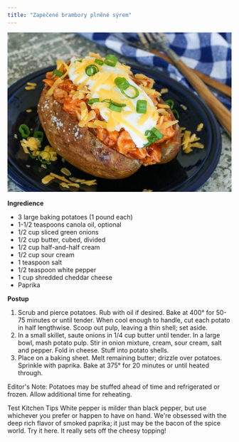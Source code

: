 ```yaml
---
title: "Zapečené brambory plněné sýrem"
---
```


![bakedpotatoes](./images/stuffed-potato.jpg)

**Ingredience**

- 3 large baking potatoes (1 pound each)
- 1-1/2 teaspoons canola oil, optional
- 1/2 cup sliced green onions
- 1/2 cup butter, cubed, divided
- 1/2 cup half-and-half cream
- 1/2 cup sour cream
- 1 teaspoon salt
- 1/2 teaspoon white pepper
- 1 cup shredded cheddar cheese
- Paprika

**Postup**

1. Scrub and pierce potatoes. Rub with oil if desired. Bake at 400° for 50-75 minutes or until tender. When cool enough to handle, cut each potato in half lengthwise. Scoop out pulp, leaving a thin shell; set aside.
2. In a small skillet, saute onions in 1/4 cup butter until tender. In a large bowl, mash potato pulp. Stir in onion mixture, cream, sour cream, salt and pepper. Fold in cheese. Stuff into potato shells.
3. Place on a baking sheet. Melt remaining butter; drizzle over potatoes. Sprinkle with paprika. Bake at 375° for 20 minutes or until heated through.

Editor's Note: Potatoes may be stuffed ahead of time and refrigerated or frozen. Allow additional time for reheating.

Test Kitchen Tips
White pepper is milder than black pepper, but use whichever you prefer or happen to have on hand.
We're obsessed with the deep rich flavor of smoked paprika; it just may be the bacon of the spice world. Try it here. It really sets off the cheesy topping!

